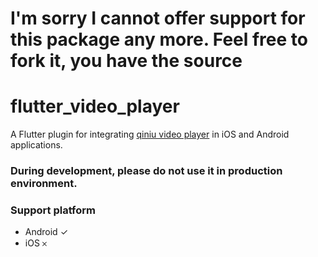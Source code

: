 # I'm sorry I cannot offer support for this package any more. Feel free to fork it, you have the source

# flutter_video_player

A Flutter plugin for integrating [qiniu video player](https://github.com/pili-engineering/PLDroidPlayer) in iOS and Android applications.

### During development, please do not use it in production environment.

### Support platform
- Android  ✓
- iOS  𐄂
